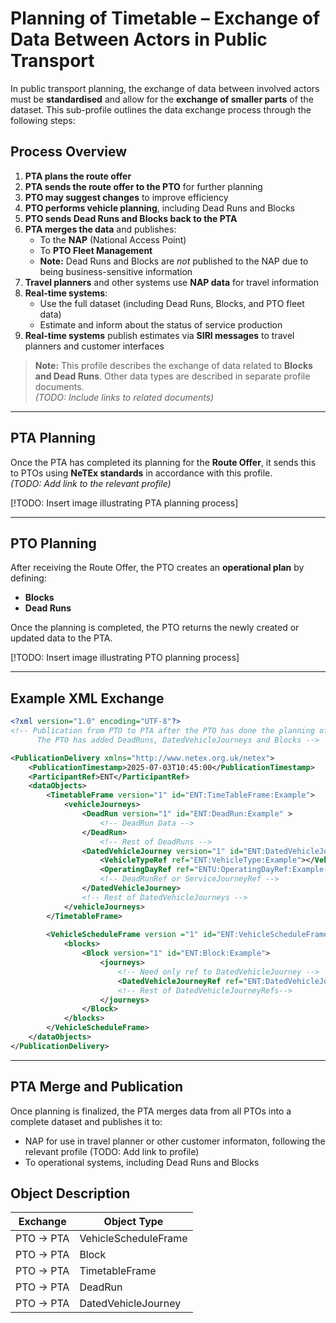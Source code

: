 
# Planning of Timetable – Exchange of Data Between Actors in Public Transport

In public transport planning, the exchange of data between involved actors must be **standardised** and allow for the **exchange of smaller parts** of the dataset. This sub-profile outlines the data exchange process through the following steps:

## Process Overview

1. **PTA plans the route offer**
2. **PTA sends the route offer to the PTO** for further planning
3. **PTO may suggest changes** to improve efficiency
4. **PTO performs vehicle planning**, including Dead Runs and Blocks
5. **PTO sends Dead Runs and Blocks back to the PTA**
6. **PTA merges the data** and publishes:
   - To the **NAP** (National Access Point)
   - To **PTO Fleet Management**
   - **Note:** Dead Runs and Blocks are *not* published to the NAP due to being business-sensitive information
7. **Travel planners** and other systems use **NAP data** for travel information
8. **Real-time systems**:
   - Use the full dataset (including Dead Runs, Blocks, and PTO fleet data)
   - Estimate and inform about the status of service production
9. **Real-time systems** publish estimates via **SIRI messages** to travel planners and customer interfaces

> **Note:** This profile describes the exchange of data related to **Blocks and Dead Runs**. Other data types are described in separate profile documents.  
> *(TODO: Include links to related documents)*

---

## PTA Planning

Once the PTA has completed its planning for the **Route Offer**, it sends this to PTOs using **NeTEx standards** in accordance with this profile.  
*(TODO: Add link to the relevant profile)*

[!TODO: Insert image illustrating PTA planning process]

---

## PTO Planning

After receiving the Route Offer, the PTO creates an **operational plan** by defining:

- **Blocks**
- **Dead Runs**

Once the planning is completed, the PTO returns the newly created or updated data to the PTA.

[!TODO: Insert image illustrating PTO planning process]

---

## Example XML Exchange

```xml
<?xml version="1.0" encoding="UTF-8"?>
<!-- Publication from PTO to PTA after the PTO has done the planning of DeadRuns and Blocks - how they think the operation will be
      The PTO has added DeadRuns, DatedVehicleJourneys and Blocks -->

<PublicationDelivery xmlns="http://www.netex.org.uk/netex">
    <PublicationTimestamp>2025-07-03T10:45:00</PublicationTimestamp>
    <ParticipantRef>ENT</ParticipantRef>
    <dataObjects>
        <TimetableFrame version="1" id="ENT:TimeTableFrame:Example">
            <vehicleJourneys>
                <DeadRun version="1" id="ENT:DeadRun:Example" >
                    <!-- DeadRun Data -->
                </DeadRun>
                    <!-- Rest of DeadRuns -->
                <DatedVehicleJourney version="1" id="ENT:DatedVehicleJourney:Example-2025-07-03">
                    <VehicleTypeRef ref="ENT:VehicleType:Example"></VehicleTypeRef>
                    <OperatingDayRef ref="ENTU:OperatingDayRef:Example-2025-07-03"></OperatingDayRef>
                    <!-- DeadRunRef or ServiceJourneyRef -->
                </DatedVehicleJourney>
                <!-- Rest of DatedVehicleJourneys -->
            </vehicleJourneys>
        </TimetableFrame>
        
        <VehicleScheduleFrame version ="1" id="ENT:VehicleScheduleFrame:Example">
            <blocks>
                <Block version="1" id="ENT:Block:Example">
                    <journeys>
                        <!-- Need only ref to DatedVehicleJourney -->
                        <DatedVehicleJourneyRef ref="ENT:DatedVehicleJourney:Example-2025-07-03"></DatedVehicleJourneyRef>
                        <!-- Rest of DatedVehicleJourneyRefs-->
                    </journeys>
                </Block>
            </blocks>
        </VehicleScheduleFrame>
    </dataObjects>
</PublicationDelivery>

```
---

## PTA Merge and Publication
Once planning is finalized, the PTA merges data from all PTOs into a complete dataset and publishes it to:

- NAP for use in travel planner or other customer informaton, following the relevant profile (TODO: Add link to profile)
- To operational systems, including Dead Runs and Blocks

## Object Description

| Exchange | Object Type
|-|-
| PTO → PTA | VehicleScheduleFrame
| PTO → PTA | Block
| PTO → PTA | TimetableFrame
| PTO → PTA | DeadRun
| PTO → PTA | DatedVehicleJourney